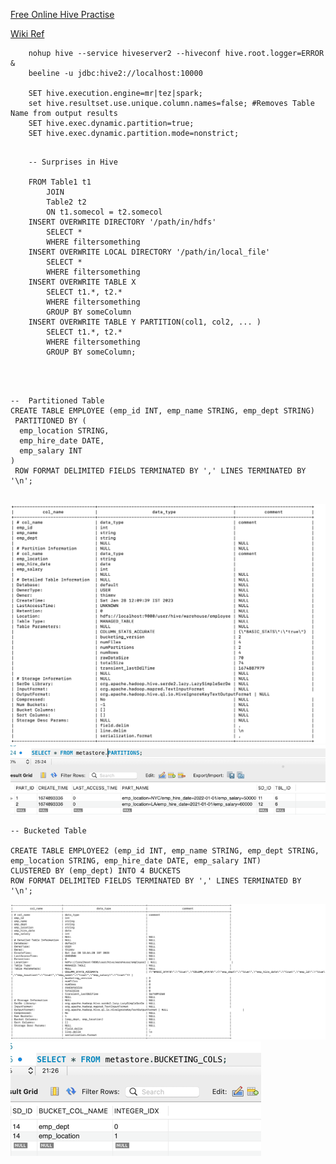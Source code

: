[Free Online Hive Practise](https://demo.gethue.com/)

[Wiki Ref](https://cwiki.apache.org/confluence/display/Hive/GettingStarted)

```shell
    nohup hive --service hiveserver2 --hiveconf hive.root.logger=ERROR &
    beeline -u jdbc:hive2://localhost:10000

    SET hive.execution.engine=mr|tez|spark; 
    set hive.resultset.use.unique.column.names=false; #Removes Table Name from output results
    SET hive.exec.dynamic.partition=true;
    SET hive.exec.dynamic.partition.mode=nonstrict;


```
```roomsql
    -- Surprises in Hive
    
    FROM Table1 t1
        JOIN
        Table2 t2
        ON t1.somecol = t2.somecol
    INSERT OVERWRITE DIRECTORY '/path/in/hdfs'
        SELECT * 
        WHERE filtersomething
    INSERT OVERWRITE LOCAL DIRECTORY '/path/in/local_file'
        SELECT * 
        WHERE filtersomething
    INSERT OVERWRITE TABLE X
        SELECT t1.*, t2.*
        WHERE filtersomething
        GROUP BY someColumn
    INSERT OVERWRITE TABLE Y PARTITION(col1, col2, ... )
        SELECT t1.*, t2.*
        WHERE filtersomething
        GROUP BY someColumn;
    
      

```


```roomsql

--  Partitioned Table
CREATE TABLE EMPLOYEE (emp_id INT, emp_name STRING, emp_dept STRING)
 PARTITIONED BY (
  emp_location STRING,
  emp_hire_date DATE,
  emp_salary INT
)
 ROW FORMAT DELIMITED FIELDS TERMINATED BY ',' LINES TERMINATED BY '\n';
 
```
![img.png](partitioned_table.png)
![img_1.png](show_partitions.png)
 



```roomsql
-- Bucketed Table

CREATE TABLE EMPLOYEE2 (emp_id INT, emp_name STRING, emp_dept STRING, emp_location STRING, emp_hire_date DATE, emp_salary INT) 
CLUSTERED BY (emp_dept) INTO 4 BUCKETS
ROW FORMAT DELIMITED FIELDS TERMINATED BY ',' LINES TERMINATED BY '\n';

```
![img.png](bucketed_table.png)
![img.png](show_buckets.png)

